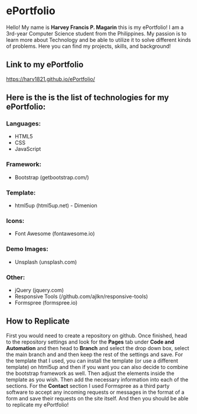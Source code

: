 # ePortfolio

Hello! My name is **Harvey Francis P. Magarin** this is my ePortfolio! I am a 3rd-year Computer Science student from the Philippines. My passion is to learn more about Technology and be able to utilize it to solve different kinds of problems. Here you can find my projects, skills, and background! 

## Link to my ePortfolio
<https://harv1821.github.io/ePortfolio/>

## Here is the is the list of technologies for my ePortfolio:

### Languages:
- HTML5
- CSS
- JavaScript

### Framework:
- Bootstrap (getbootstrap.com/)

### Template:
- html5up (html5up.net) - Dimenion

### Icons:
- Font Awesome (fontawesome.io)

### Demo Images:
- Unsplash (unsplash.com)

### Other:
- jQuery (jquery.com)
- Responsive Tools (/github.com/ajlkn/responsive-tools)
- Formspree (formspree.io)

## How to Replicate

First you would need to create a repository on github. Once finished, head to the repository settings and look for the __Pages__ tab under __Code and Automation__ and then head to __Branch__ and select the drop down box, select the main branch and and then keep the rest of the settings and save. For the template that I used, you can install the template (or use a different template) on html5up and then if you want you can also decide to combine the bootstrap framework as well. Then adjust the elements inside the template as you wish. Then add the necessary information into each of the sections. For the __Contact__ section I used Formspree as a third party software to accept any incoming requests or messages in the format of a form and save their requests on the site itself. And then you should be able to replicate my ePortfolio!
